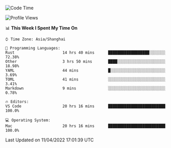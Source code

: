<!--START_SECTION:waka-->
![Code Time](http://img.shields.io/badge/Code%20Time-1%2C221%20hrs%2029%20mins-blue)

![Profile Views](http://img.shields.io/badge/Profile%20Views-16-blue)

📊 **This Week I Spent My Time On** 

```text
⌚︎ Time Zone: Asia/Shanghai

💬 Programming Languages: 
Rust                     14 hrs 40 mins      ██████████████████░░░░░░░   72.38% 
Other                    3 hrs 50 mins       ████░░░░░░░░░░░░░░░░░░░░░   18.98% 
YAML                     44 mins             █░░░░░░░░░░░░░░░░░░░░░░░░   3.69% 
TOML                     41 mins             ░░░░░░░░░░░░░░░░░░░░░░░░░   3.41% 
Markdown                 9 mins              ░░░░░░░░░░░░░░░░░░░░░░░░░   0.78%

🔥 Editors: 
VS Code                  20 hrs 16 mins      █████████████████████████   100.0%

💻 Operating System: 
Mac                      20 hrs 16 mins      █████████████████████████   100.0%

```


 Last Updated on 11/04/2022 17:01:39 UTC
<!--END_SECTION:waka-->
